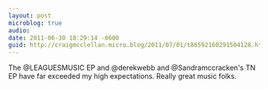 ```yaml
---
layout: post
microblog: true
audio: 
date: 2011-06-30 18:29:14 -0600
guid: http://craigmcclellan.micro.blog/2011/07/01/t86592160291504128.html
---
```

The @LEAGUESMUSIC EP and @derekwebb and @Sandramccracken's TN EP have far exceeded my high expectations. Really great music folks.
